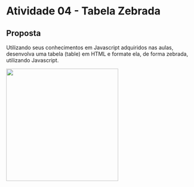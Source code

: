 # Atividade 04 - Tabela Zebrada

## Proposta

Utilizando seus conhecimentos em Javascript adquiridos nas aulas, desenvolva uma tabela (table) em HTML e formate ela, de forma zebrada, utilizando Javascript.


<img src="https://media4.giphy.com/media/gHc4C1os7g4W9SMVxX/giphy.gif?cid=790b76113e18f82d4c810124df22577c724489f06267d478&rid=giphy.gif&ct=s" width="300">
